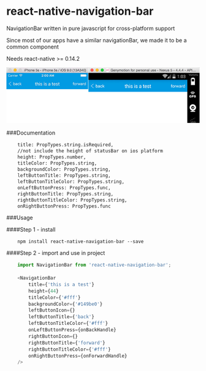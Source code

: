 # react-native-navigation-bar



NavigationBar written in pure javascript for cross-platform support

Since most of our apps have a similar navigationBar, we made it to be a common component

Needs react-native >= 0.14.2

![ui](./doc/ui.jpg)

###Documentation
```
	title: PropTypes.string.isRequired,
	//not include the height of statusBar on ios platform
	height: PropTypes.number,
	titleColor: PropTypes.string,
	backgroundColor: PropTypes.string,
	leftButtonTitle: PropTypes.string,
	leftButtonTitleColor: PropTypes.string,
	onLeftButtonPress: PropTypes.func,
	rightButtonTitle: PropTypes.string,
	rightButtonTitleColor: PropTypes.string,
	onRightButtonPress: PropTypes.func
```

###Usage

####Step 1 - install

```
	npm install react-native-navigation-bar --save
```

####Step 2 - import and use in project
```javascript
	import NavigationBar from 'react-native-navigation-bar';

	<NavigationBar 
		title={'this is a test'}
		height={44}
		titleColor={'#fff'}
		backgroundColor={'#149be0'}
		leftButtonIcon={}
		leftButtonTitle={'back'}
		leftButtonTitleColor={'#fff'}
		onLeftButtonPress={onBackHandle} 
		rightButtonIcon={}
		rightButtonTitle={'forward'}
		rightButtonTitleColor={'#fff'}
		onRightButtonPress={onForwardHandle}
	/>
```

